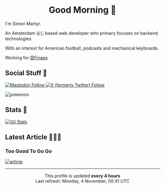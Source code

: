 
<h1 align="center">Good Morning 🌅</h1>

I'm Simon Martyr. 

An Amsterdam 🇳🇱 based web developer who primary focuses on backend technologies.

With an interest for American football, podcasts and mechanical keyboards.

Working for [@Finaps](https://www.finaps.nl/) 

## Social Stuff 🚦

[![Mastodon Follow](https://img.shields.io/mastodon/follow/109711119936675780?domain=https%3A%2F%2Ffosstodon.org&style=flat-square&logo=mastodon&logoColor=white&label=Mastodon&labelColor=purple&color=purple)
](https://fosstodon.org/@martyr)
[![X (formerly Twitter) Follow](https://img.shields.io/twitter/follow/SiMartyr?style=flat-square&logo=twitter&label=twitter&logoColor=white&labelColor=1ca0f1&color=1ca0f1)
](https://twitter.com/simartyr)

![pokemon](https://raw.githubusercontent.com/PokeAPI/sprites/master/sprites/pokemon/355.png)

## Stats 🤖

[![Git Stats](https://github-readme-stats.vercel.app/api/top-langs/?username=simonmartyr&layout=compact&theme=nightowl)](https://github.com/anuraghazra/github-readme-stats)

## Latest Article 👨🏻‍💻

### Too Good To Go Go
[![article](https://media2.dev.to/dynamic/image/width=1000,height=500,fit=cover,gravity=auto,format=auto/https%3A%2F%2Fdev-to-uploads.s3.amazonaws.com%2Fuploads%2Farticles%2Fc3frgc9mjaz2lqculxp4.png)](https://www.smartyr.me/blog/too-good-to-go-go/)


--- 

<p align="center">This profile is updated <b>every 4 hours</b></br>Last refresh: Monday, 4 November, 00:41 UTC<br />
